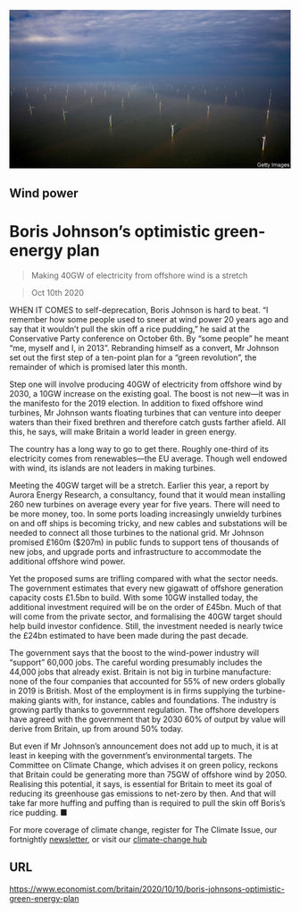 ![](./images/20201010_BRP002_0.jpg)

## Wind power

# Boris Johnson’s optimistic green-energy plan

> Making 40GW of electricity from offshore wind is a stretch

> Oct 10th 2020

WHEN IT COMES to self-deprecation, Boris Johnson is hard to beat. “I remember how some people used to sneer at wind power 20 years ago and say that it wouldn’t pull the skin off a rice pudding,” he said at the Conservative Party conference on October 6th. By “some people” he meant “me, myself and I, in 2013”. Rebranding himself as a convert, Mr Johnson set out the first step of a ten-point plan for a “green revolution”, the remainder of which is promised later this month.

Step one will involve producing 40GW of electricity from offshore wind by 2030, a 10GW increase on the existing goal. The boost is not new—it was in the manifesto for the 2019 election. In addition to fixed offshore wind turbines, Mr Johnson wants floating turbines that can venture into deeper waters than their fixed brethren and therefore catch gusts farther afield. All this, he says, will make Britain a world leader in green energy.

The country has a long way to go to get there. Roughly one-third of its electricity comes from renewables—the EU average. Though well endowed with wind, its islands are not leaders in making turbines.

Meeting the 40GW target will be a stretch. Earlier this year, a report by Aurora Energy Research, a consultancy, found that it would mean installing 260 new turbines on average every year for five years. There will need to be more money, too. In some ports loading increasingly unwieldy turbines on and off ships is becoming tricky, and new cables and substations will be needed to connect all those turbines to the national grid. Mr Johnson promised £160m ($207m) in public funds to support tens of thousands of new jobs, and upgrade ports and infrastructure to accommodate the additional offshore wind power.

Yet the proposed sums are trifling compared with what the sector needs. The government estimates that every new gigawatt of offshore generation capacity costs £1.5bn to build. With some 10GW installed today, the additional investment required will be on the order of £45bn. Much of that will come from the private sector, and formalising the 40GW target should help build investor confidence. Still, the investment needed is nearly twice the £24bn estimated to have been made during the past decade.

The government says that the boost to the wind-power industry will “support” 60,000 jobs. The careful wording presumably includes the 44,000 jobs that already exist. Britain is not big in turbine manufacture: none of the four companies that accounted for 55% of new orders globally in 2019 is British. Most of the employment is in firms supplying the turbine-making giants with, for instance, cables and foundations. The industry is growing partly thanks to government regulation. The offshore developers have agreed with the government that by 2030 60% of output by value will derive from Britain, up from around 50% today.

But even if Mr Johnson’s announcement does not add up to much, it is at least in keeping with the government’s environmental targets. The Committee on Climate Change, which advises it on green policy, reckons that Britain could be generating more than 75GW of offshore wind by 2050. Realising this potential, it says, is essential for Britain to meet its goal of reducing its greenhouse gas emissions to net-zero by then. And that will take far more huffing and puffing than is required to pull the skin off Boris’s rice pudding. ■

For more coverage of climate change, register for The Climate Issue, our fortnightly [newsletter](https://www.economist.com//theclimateissue/), or visit our [climate-change hub](https://www.economist.com//news/2020/04/24/the-economists-coverage-of-climate-change)

## URL

https://www.economist.com/britain/2020/10/10/boris-johnsons-optimistic-green-energy-plan

